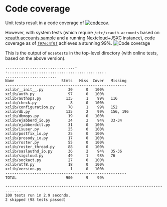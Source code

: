 # Code coverage

Unit tests result in a code coverage of
[![codecov](https://codecov.io/gh/jsxc/xmpp-cloud-auth/branch/master/graph/badge.svg)](https://codecov.io/gh/jsxc/xmpp-cloud-auth).

However, with system tests (which require `/etc/xcauth.accounts` based on [xcauth.accounts.sample](./xcauth.accounts.sample) and a running Nextcloud+JSXC instance), code coverage as of [`f97ec4f0f`](https://github.com/jsxc/xmpp-cloud-auth/commit/f97ec4f0f) achieves a stunning 99%. ![Code coverage](./codecov.svg)

This is the output of `nosetests` in the top-level directory (with online tests, based on the above version).

```
...............................--............................................
.......................
Name                     Stmts   Miss  Cover   Missing
------------------------------------------------------
xclib/__init__.py           30      0   100%
xclib/auth.py               97      0   100%
xclib/authops.py           135      1    99%   116
xclib/check.py               8      0   100%
xclib/configuration.py      70      1    99%   152
xclib/db.py                135      2    99%   156, 196
xclib/dbmops.py             19      0   100%
xclib/ejabberd_io.py        34      2    94%   33-34
xclib/ejabberdctl.py        31      0   100%
xclib/isuser.py             25      0   100%
xclib/postfix_io.py         25      0   100%
xclib/prosody_io.py         17      0   100%
xclib/roster.py             55      0   100%
xclib/roster_thread.py      88      0   100%
xclib/saslauthd_io.py       36      2    94%   35-36
xclib/sigcloud.py           49      1    98%   76
xclib/sockact.py            27      0   100%
xclib/utf8.py               18      0   100%
xclib/version.py             1      0   100%
------------------------------------------------------
TOTAL                      900      9    99%

-----------------------------------------------------------------------------
100 tests run in 2.9 seconds. 
2 skipped (98 tests passed)
```

